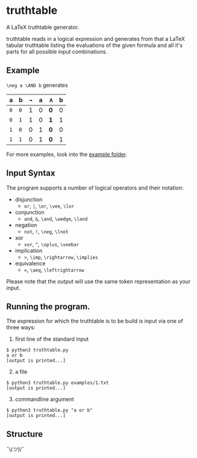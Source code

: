 # truthtable
A LaTeX truthtable generator.

truthtable reads in a logical expression and generates from that a LaTeX tabular truthtable listing the evaluations of the given formula and all it's parts for all possible input combinations.

## Example
`\neg a \AND b` generates

| a   | b   | &not; | a | &and; | b |
|-----|-----|-------|---|-------|---|
| `0` | `0` |     1 | 0 | **0** | 0 |
| `0` | `1` |     1 | 0 | **1** | 1 |
| `1` | `0` |     0 | 1 | **0** | 0 |
| `1` | `1` |     0 | 1 | **0** | 1 |

For more examples, look into the [example folder](../master/example).

## Input Syntax
The program supports a number of logical operators and their notation:
- disjunction
  - `or`, `|`, `\or`, `\vee`, `\lor`
- conjunction
  - `and`, `&`, `\and`, `\wedge`, `\land`
- negation
  - `not`, `!`, `\neg`, `\lnot`
- xor
  - `xor`, `^`, `\oplus`, `\veebar`
- implication
  - `>`, `\imp`, `\rightarrow`, `\implies`
- equivalence
  - `=`, `\aeq`, `\leftrightarrow`
  
Please note that the output will use the same token representation as your input.

## Running the program. 

The expression for which the truthtable is to be build is input via one of three ways:
1. first line of the standard input
```
$ python3 truthtable.py
a or b
[output is printed...]
```
2. a file
```
$ python3 truthtable.py examples/1.txt
[output is printed...]
```
3. commandline argument
```
$ python3 truthtable.py "a or b"
[output is printed...]
```

## Structure

¯\\_(ツ)_/¯
